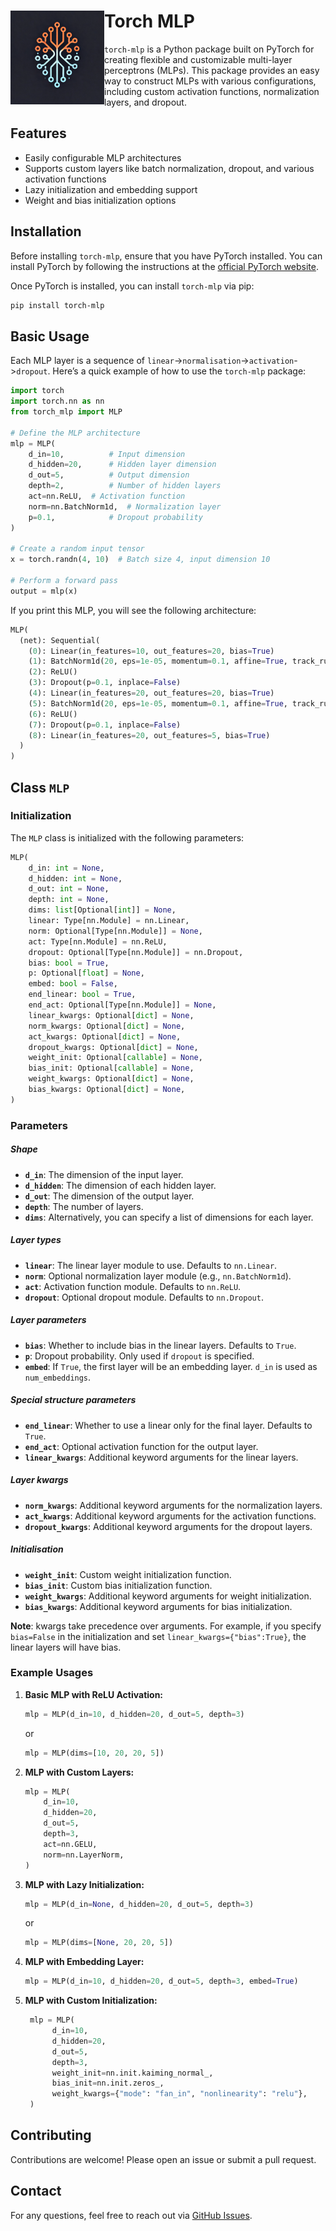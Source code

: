 # <img src="torch_mlp.png" alt="Logo" width="150" align="left"/> Torch MLP 

`torch-mlp` is a Python package built on PyTorch for creating flexible and customizable multi-layer perceptrons (MLPs). This package provides an easy way to construct MLPs with various configurations, including custom activation functions, normalization layers, and dropout.

## Features

- Easily configurable MLP architectures
- Supports custom layers like batch normalization, dropout, and various activation functions
- Lazy initialization and embedding support
- Weight and bias initialization options

## Installation

Before installing `torch-mlp`, ensure that you have PyTorch installed. You can install PyTorch by following the instructions at the [official PyTorch website](https://pytorch.org/get-started/locally/).

Once PyTorch is installed, you can install `torch-mlp` via pip:

```bash
pip install torch-mlp
```

## Basic Usage

Each MLP layer is a sequence of `linear`->`normalisation`->`activation`->`dropout`. Here’s a quick example of how to use the `torch-mlp` package:

```python
import torch
import torch.nn as nn
from torch_mlp import MLP

# Define the MLP architecture
mlp = MLP(
    d_in=10,          # Input dimension
    d_hidden=20,      # Hidden layer dimension
    d_out=5,          # Output dimension
    depth=2,          # Number of hidden layers
    act=nn.ReLU,  # Activation function
    norm=nn.BatchNorm1d,  # Normalization layer
    p=0.1,            # Dropout probability
)

# Create a random input tensor
x = torch.randn(4, 10)  # Batch size 4, input dimension 10

# Perform a forward pass
output = mlp(x)
```
If you print this MLP, you will see the following architecture:

```python
MLP(
  (net): Sequential(
    (0): Linear(in_features=10, out_features=20, bias=True)
    (1): BatchNorm1d(20, eps=1e-05, momentum=0.1, affine=True, track_running_stats=True)
    (2): ReLU()
    (3): Dropout(p=0.1, inplace=False)
    (4): Linear(in_features=20, out_features=20, bias=True)
    (5): BatchNorm1d(20, eps=1e-05, momentum=0.1, affine=True, track_running_stats=True)
    (6): ReLU()
    (7): Dropout(p=0.1, inplace=False)
    (8): Linear(in_features=20, out_features=5, bias=True)
  )
)
```

## Class `MLP`

### Initialization

The `MLP` class is initialized with the following parameters:

```python
MLP(
    d_in: int = None,
    d_hidden: int = None,
    d_out: int = None,
    depth: int = None,
    dims: list[Optional[int]] = None,
    linear: Type[nn.Module] = nn.Linear,
    norm: Optional[Type[nn.Module]] = None,
    act: Type[nn.Module] = nn.ReLU,
    dropout: Optional[Type[nn.Module]] = nn.Dropout,
    bias: bool = True,
    p: Optional[float] = None,
    embed: bool = False,
    end_linear: bool = True,
    end_act: Optional[Type[nn.Module]] = None,
    linear_kwargs: Optional[dict] = None,
    norm_kwargs: Optional[dict] = None,
    act_kwargs: Optional[dict] = None,
    dropout_kwargs: Optional[dict] = None,
    weight_init: Optional[callable] = None,
    bias_init: Optional[callable] = None,
    weight_kwargs: Optional[dict] = None,
    bias_kwargs: Optional[dict] = None,
)
```

### Parameters

##### Shape
- **`d_in`**: The dimension of the input layer.
- **`d_hidden`**: The dimension of each hidden layer.
- **`d_out`**: The dimension of the output layer.
- **`depth`**: The number of layers.
- **`dims`**: Alternatively, you can specify a list of dimensions for each layer.
##### Layer types
- **`linear`**: The linear layer module to use. Defaults to `nn.Linear`.
- **`norm`**: Optional normalization layer module (e.g., `nn.BatchNorm1d`).
- **`act`**: Activation function module. Defaults to `nn.ReLU`.
- **`dropout`**: Optional dropout module. Defaults to `nn.Dropout`.
##### Layer parameters
- **`bias`**: Whether to include bias in the linear layers. Defaults to `True`.
- **`p`**: Dropout probability. Only used if `dropout` is specified.
- **`embed`**: If `True`, the first layer will be an embedding layer. `d_in` is used as `num_embeddings`.
##### Special structure parameters
- **`end_linear`**: Whether to use a linear only for the final layer. Defaults to `True`.
- **`end_act`**: Optional activation function for the output layer.
- **`linear_kwargs`**: Additional keyword arguments for the linear layers.
##### Layer kwargs
- **`norm_kwargs`**: Additional keyword arguments for the normalization layers.
- **`act_kwargs`**: Additional keyword arguments for the activation functions.
- **`dropout_kwargs`**: Additional keyword arguments for the dropout layers.
##### Initialisation
- **`weight_init`**: Custom weight initialization function.
- **`bias_init`**: Custom bias initialization function.
- **`weight_kwargs`**: Additional keyword arguments for weight initialization.
- **`bias_kwargs`**: Additional keyword arguments for bias initialization.

**Note**: kwargs take precedence over arguments. For example, if you specify `bias=False` in the initialization and set `linear_kwargs={"bias":True}`, the linear layers will have bias.

### Example Usages

1. **Basic MLP with ReLU Activation:**
   ```python
   mlp = MLP(d_in=10, d_hidden=20, d_out=5, depth=3)
   ```
   or 
    ```python
    mlp = MLP(dims=[10, 20, 20, 5])
    ```

2. **MLP with Custom Layers:**
   ```python
   mlp = MLP(
       d_in=10,
       d_hidden=20,
       d_out=5,
       depth=3,
       act=nn.GELU,
       norm=nn.LayerNorm,
   )
   ```

3. **MLP with Lazy Initialization:**
   ```python
   mlp = MLP(d_in=None, d_hidden=20, d_out=5, depth=3)
   ```
   or 
    ```python
    mlp = MLP(dims=[None, 20, 20, 5])
    ```

4. **MLP with Embedding Layer:**
   ```python
   mlp = MLP(d_in=10, d_hidden=20, d_out=5, depth=3, embed=True)
   ```

5. **MLP with Custom Initialization:**
   ```python
    mlp = MLP(
         d_in=10,
         d_hidden=20,
         d_out=5,
         depth=3,
         weight_init=nn.init.kaiming_normal_,
         bias_init=nn.init.zeros_,
         weight_kwargs={"mode": "fan_in", "nonlinearity": "relu"},
    )
    ```

## Contributing

Contributions are welcome! Please open an issue or submit a pull request.

## Contact

For any questions, feel free to reach out via [GitHub Issues](https://github.com/robdhess/torch-mlp/issues).

